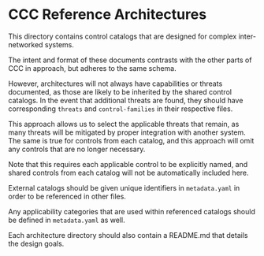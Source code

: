 # CCC Reference Architectures

This directory contains control catalogs that are designed for complex inter-networked systems.

The intent and format of these documents contrasts with the other parts of CCC in approach, but adheres to the same schema.

However, architectures will not always have capabilities or threats documented, as those are likely to be inherited by the shared control catalogs. In the event that additional threats are found, they should have corresponding `threats` and `control-families` in their respective files.

This approach allows us to select the applicable threats that remain, as many threats will be mitigated by proper integration with another system. The same is true for controls from each catalog, and this approach will omit any controls that are no longer necessary.

Note that this requires each applicable control to be explicitly named, and shared controls from each catalog will not be automatically included here.

External catalogs should be given unique identifiers in `metadata.yaml` in order to be referenced in other files.

Any applicability categories that are used within referenced catalogs should be defined in `metadata.yaml` as well.

Each architecture directory should also contain a README.md that details the design goals.
